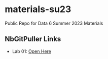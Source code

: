 # materials-su23
Public Repo for Data 6 Summer 2023 Materials

## NbGitPuller Links

- Lab 01: [Open Here](https://eecs.datahub.berkeley.edu/hub/user-redirect/git-pull?repo=https%3A%2F%2Fgithub.com%2Fdata-6-berkeley%2Fmaterials-su23&branch=main&urlpath=tree%2Fmaterials-su23%2Flab%2Flab01%2Flab01.ipynb)
